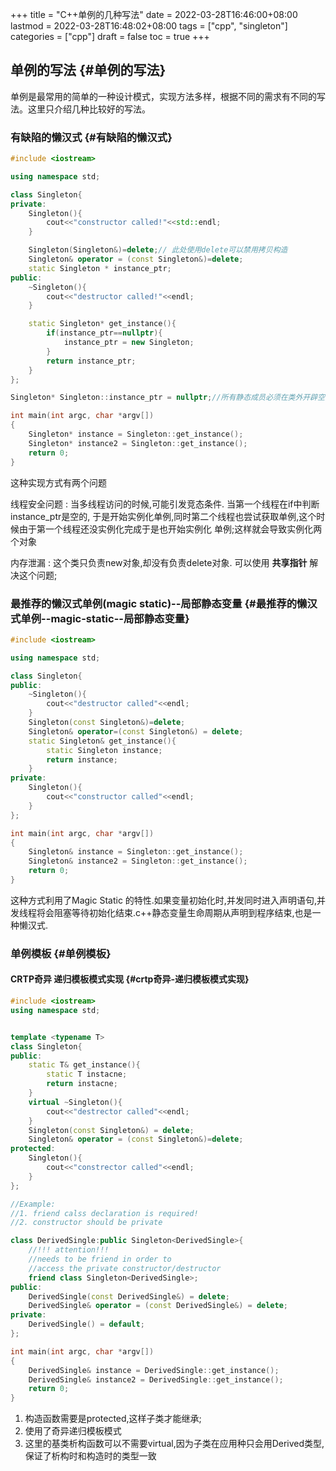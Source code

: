 +++
title = "C++单例的几种写法"
date = 2022-03-28T16:46:00+08:00
lastmod = 2022-03-28T16:48:02+08:00
tags = ["cpp", "singleton"]
categories = ["cpp"]
draft = false
toc = true
+++

## 单例的写法 {#单例的写法}

单例是最常用的简单的一种设计模式，实现方法多样，根据不同的需求有不同的写法。这里只介绍几种比较好的写法。


### 有缺陷的懒汉式 {#有缺陷的懒汉式}

```cpp
#include <iostream>

using namespace std;

class Singleton{
private:
    Singleton(){
        cout<<"constructor called!"<<std::endl;
    }

    Singleton(Singleton&)=delete;// 此处使用delete可以禁用拷贝构造
    Singleton& operator = (const Singleton&)=delete;
    static Singleton * instance_ptr;
public:
    ~Singleton(){
        cout<<"destructor called!"<<endl;
    }

    static Singleton* get_instance(){
        if(instance_ptr==nullptr){
            instance_ptr = new Singleton;
        }
        return instance_ptr;
    }
};

Singleton* Singleton::instance_ptr = nullptr;//所有静态成员必须在类外开辟空间

int main(int argc, char *argv[])
{
    Singleton* instance = Singleton::get_instance();
    Singleton* instance2 = Singleton::get_instance();
    return 0;
}
```

这种实现方式有两个问题

线程安全问题
: 当多线程访问的时候,可能引发竞态条件. 当第一个线程在if中判断instance_ptr是空的,
    于是开始实例化单例,同时第二个线程也尝试获取单例,这个时候由于第一个线程还没实例化完成于是也开始实例化
    单例;这样就会导致实例化两个对象

内存泄漏
: 这个类只负责new对象,却没有负责delete对象. 可以使用 **共享指针** 解决这个问题;


### 最推荐的懒汉式单例(magic static)--局部静态变量 {#最推荐的懒汉式单例--magic-static--局部静态变量}

```cpp
#include <iostream>

using namespace std;

class Singleton{
public:
    ~Singleton(){
        cout<<"destructor called"<<endl;
    }
    Singleton(const Singleton&)=delete;
    Singleton& operator=(const Singleton&) = delete;
    static Singleton& get_instance(){
        static Singleton instance;
        return instance;
    }
private:
    Singleton(){
        cout<<"constructor called"<<endl;
    }
};

int main(int argc, char *argv[])
{
    Singleton& instance = Singleton::get_instance();
    Singleton& instance2 = Singleton::get_instance();
    return 0;
}
```

这种方式利用了Magic Static 的特性.如果变量初始化时,并发同时进入声明语句,并发线程将会阻塞等待初始化结束.c++静态变量生命周期从声明到程序结束,也是一种懒汉式.


### 单例模板 {#单例模板}


#### CRTP奇异 递归模板模式实现 {#crtp奇异-递归模板模式实现}

```cpp
#include <iostream>
using namespace std;


template <typename T>
class Singleton{
public:
    static T& get_instance(){
        static T instacne;
        return instacne;
    }
    virtual ~Singleton(){
        cout<<"destrector called"<<endl;
    }
    Singleton(const Singleton&) = delete;
    Singleton& operator = (const Singleton&)=delete;
protected:
    Singleton(){
        cout<<"constrector called"<<endl;
    }
};

//Example:
//1. friend calss declaration is required!
//2. constructor should be private

class DerivedSingle:public Singleton<DerivedSingle>{
    //!!! attention!!!
    //needs to be friend in order to
    //access the private constructor/destructor
    friend class Singleton<DerivedSingle>;
public:
    DerivedSingle(const DerivedSingle&) = delete;
    DerivedSingle& operator = (const DerivedSingle&) = delete;
private:
    DerivedSingle() = default;
};

int main(int argc, char *argv[])
{
    DerivedSingle& instance = DerivedSingle::get_instance();
    DerivedSingle& instance2 = DerivedSingle::get_instance();
    return 0;
}
```

1.  构造函数需要是protected,这样子类才能继承;
2.  使用了奇异递归模板模式
3.  这里的基类析构函数可以不需要virtual,因为子类在应用种只会用Derived类型,保证了析构时和构造时的类型一致
